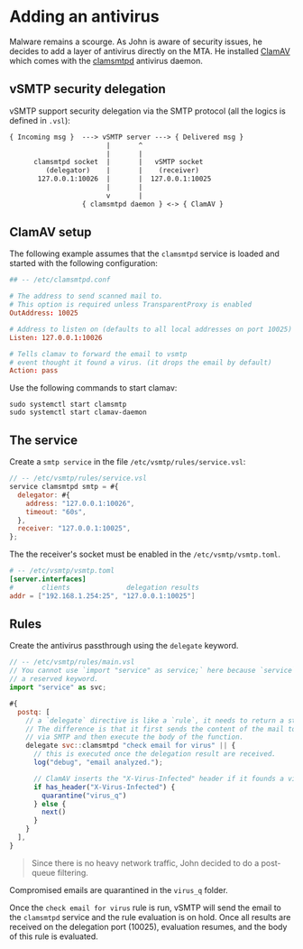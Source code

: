 # Adding an antivirus

Malware remains a scourge. As John is aware of security issues, he decides to add a layer of antivirus directly on the MTA. He installed [ClamAV](https://www.clamav.net/) which comes with the [clamsmtpd](https://linux.die.net/man/8/clamsmtpd) antivirus daemon.

## vSMTP security delegation

vSMTP support security delegation via the SMTP protocol (all the logics is defined in `.vsl`):

```txt
{ Incoming msg }  ---> vSMTP server ---> { Delivered msg }
                        |       ^
                        |       |
      clamsmtpd socket  |       |   vSMTP socket
         (delegator)    |       |    (receiver)
       127.0.0.1:10026  |       |  127.0.0.1:10025
                        |       |
                        v       |
                  { clamsmtpd daemon } <-> { ClamAV }
```

## ClamAV setup

The following example assumes that the `clamsmtpd` service is loaded and started with the following configuration:

```toml
## -- /etc/clamsmtpd.conf

# The address to send scanned mail to.
# This option is required unless TransparentProxy is enabled
OutAddress: 10025

# Address to listen on (defaults to all local addresses on port 10025)
Listen: 127.0.0.1:10026

# Tells clamav to forward the email to vsmtp
# event thought it found a virus. (it drops the email by default)
Action: pass
```

Use the following commands to start clamav:

```shell
sudo systemctl start clamsmtp
sudo systemctl start clamav-daemon
```

## The service

Create a `smtp service` in the file `/etc/vsmtp/rules/service.vsl`:

```js
// -- /etc/vsmtp/rules/service.vsl
service clamsmtpd smtp = #{
  delegator: #{
    address: "127.0.0.1:10026",
    timeout: "60s",
  },
  receiver: "127.0.0.1:10025",
};
```

The the receiver's socket must be enabled in the `/etc/vsmtp/vsmtp.toml`.

```toml
# -- /etc/vsmtp/vsmtp.toml
[server.interfaces]
#       clients              delegation results
addr = ["192.168.1.254:25", "127.0.0.1:10025"]
```

## Rules

Create the antivirus passthrough using the `delegate` keyword.

```js
// -- /etc/vsmtp/rules/main.vsl
// You cannot use `import "service" as service;` here because `service` is
// a reserved keyword.
import "service" as svc;

#{
  postq: [
    // a `delegate` directive is like a `rule`, it needs to return a status code.
    // The difference is that it first sends the content of the mail to the service
    // via SMTP and then execute the body of the function.
    delegate svc::clamsmtpd "check email for virus" || {
      // this is executed once the delegation result are received.
      log("debug", "email analyzed.");

      // ClamAV inserts the "X-Virus-Infected" header if it founds a virus
      if has_header("X-Virus-Infected") {
        quarantine("virus_q")
      } else {
        next()
      }
    }
  ],
}
```

> Since there is no heavy network traffic, John decided to do a post-queue filtering.

Compromised emails are quarantined in the `virus_q` folder.

Once the `check email for virus` rule is run, vSMTP will send the email to the `clamsmtpd` service and the rule evaluation is on hold. Once all results are received on the delegation port (10025), evaluation resumes, and the body of this rule is evaluated.
